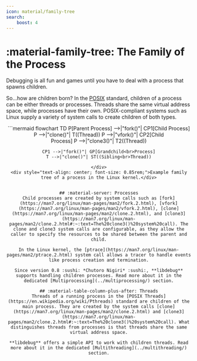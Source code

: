 ```yaml
---
icon: material/family-tree
search:
    boost: 4
---
```

# :material-family-tree: The Family of the Process
Debugging is all fun and games until you have to deal with a process that spawns children. 

So...how are children born? In the [POSIX](https://en.wikipedia.org/wiki/POSIX) standard, children of a process can be either threads or processes. Threads share the same virtual address space, while processes have their own. POSIX-compliant systems such as Linux supply a variety of system calls to create children of both types.

<div align="center">
```mermaid
flowchart TD
    P[Parent Process] -->|"fork()"| CP1[Child Process]
    P -->|"clone()"| T((Thread))
    P -->|"vfork()"| CP2[Child<br>Process]
    P -->|"clone3()"| T2((Thread))
    
    CP1 -->|"fork()"| GP[Grandchild<br>Process]
    T -->|"clone()"| ST((Sibling<br>Thread))
```
</div>
<div style="text-align: center; font-size: 0.85rem;">Example family tree of a process in the Linux kernel.</div>


## :material-server: Processes
Child processes are created by system calls such as [fork](https://man7.org/linux/man-pages/man2/fork.2.html), [vfork](https://man7.org/linux/man-pages/man2/vfork.2.html), [clone](https://man7.org/linux/man-pages/man2/clone.2.html), and [clone3](https://man7.org/linux/man-pages/man2/clone.2.html#:~:text=The%20clone3()%20system%20call). The clone and clone3 system calls are configurable, as they allow the caller to specify the resources to be shared between the parent and child.

In the Linux kernel, the [ptrace](https://man7.org/linux/man-pages/man2/ptrace.2.html) system call allows a tracer to handle events like process creation and termination.

Since version 0.8 :sushi: *Chutoro Nigiri* :sushi:, **libdebug** supports handling children processes. Read more about it in the dedicated [Multiprocessing](../multiprocessing/) section.

## :material-table-column-plus-after: Threads
Threads of a running process in the [POSIX Threads](https://en.wikipedia.org/wiki/Pthreads) standard are children of the main process. They are created by the system calls [clone](https://man7.org/linux/man-pages/man2/clone.2.html) and [clone3](https://man7.org/linux/man-pages/man2/clone.2.html#:~:text=The%20clone3()%20system%20call). What distinguishes threads from processes is that threads share the same virtual address space.

**libdebug** offers a simple API to work with children threads. Read more about it in the dedicated [Multithreading](../multithreading/) section.